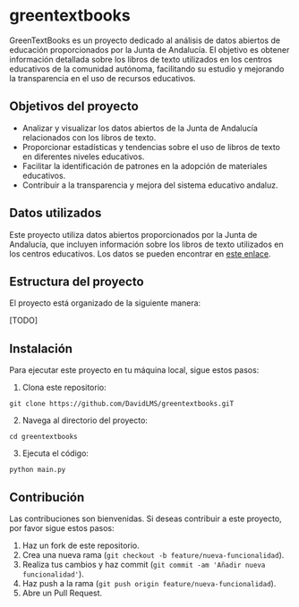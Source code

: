 # greentextbooks

GreenTextBooks es un proyecto dedicado al análisis de datos abiertos de educación proporcionados por la Junta de Andalucía. El objetivo es obtener información detallada sobre los libros de texto utilizados en los centros educativos de la comunidad autónoma, facilitando su estudio y mejorando la transparencia en el uso de recursos educativos.

## Objetivos del proyecto

- Analizar y visualizar los datos abiertos de la Junta de Andalucía relacionados con los libros de texto.
- Proporcionar estadísticas y tendencias sobre el uso de libros de texto en diferentes niveles educativos.
- Facilitar la identificación de patrones en la adopción de materiales educativos.
- Contribuir a la transparencia y mejora del sistema educativo andaluz.

## Datos utilizados

Este proyecto utiliza datos abiertos proporcionados por la Junta de Andalucía, que incluyen información sobre los libros de texto utilizados en los centros educativos. Los datos se pueden encontrar en [este enlace](https://github.com/DavidLMS/greentextbooks/issues/5#issuecomment-2190981853).

## Estructura del proyecto

El proyecto está organizado de la siguiente manera:

[TODO]

## Instalación

Para ejecutar este proyecto en tu máquina local, sigue estos pasos:

1. Clona este repositorio:

```
git clone https://github.com/DavidLMS/greentextbooks.giT
```

2. Navega al directorio del proyecto:

```
cd greentextbooks
```

3. Ejecuta el código:

```
python main.py
```

## Contribución

Las contribuciones son bienvenidas. Si deseas contribuir a este proyecto, por favor sigue estos pasos:

1. Haz un fork de este repositorio.
2. Crea una nueva rama (`git checkout -b feature/nueva-funcionalidad`).
3. Realiza tus cambios y haz commit (`git commit -am 'Añadir nueva funcionalidad'`).
4. Haz push a la rama (`git push origin feature/nueva-funcionalidad`).
5. Abre un Pull Request.
